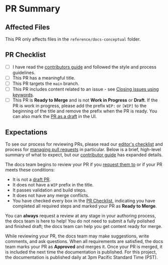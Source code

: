 # PR Summary
<!--
    Summarize your changes and list related issues here. For example:

    This changes fixes problem X in the documentation for Y.

    - Fixes #1234
    - Resolves #1235
-->

## Affected Files

This PR only affects files in the `reference/docs-conceptual` folder.

## PR Checklist

<!--
    These items are mandatory. For your PR to be reviewed and merged,
    ensure you have followed these steps. As you complete the steps,
    check each box by replacing the space between the brackets with an
    x or by clicking on the box in the UI after your PR is submitted.
-->

- [ ] I have read the [contributors guide][contrib] and followed the style and process guidelines.
- [ ] This PR has a meaningful title.
- [ ] This PR targets the `main` branch.
- [ ] This PR includes content related to an issue - see [Closing issues using keywords][gh-key].
- [ ] This PR is **Ready to Merge** and is not **Work in Progress** or **Draft**. If the PR is work
  in progress, please add the prefix `WIP:` or `[WIP]` to the beginning of the title and remove the
  prefix when the PR is ready. You can also mark the [PR as a draft][gh-make-draft] in the UI.

## Expectations

To see our process for reviewing PRs, please read our [editor's checklist][contrib-checklist] and
process for [managing pull requests][contrib-managing-prs] in particular. Below is a brief,
high-level summary of what to expect, but our [contributor guide][contrib] has expanded details.

The docs team begins to review your PR if you [request them to][gh-review-request] or if your PR
meets these conditions:

- It is not a [draft PR][gh-drafts].
- It does not have a `WIP` prefix in the title.
- It passes validation and build steps.
- It does not have any merge conflicts.
- You have checked every box in the [PR Checklist](#pr-checklist), indicating you have completed all
  required steps and marked your PR as **Ready to Merge**.

You can **always** request a review at any stage in your authoring process, the docs team is here to
help! You do not need to submit a fully polished and finished draft; the docs team can help you get
content ready for merge.

While reviewing your PR, the docs team may make suggestions, write comments, and ask questions. When
all requirements are satisfied, the docs team marks your PR as **Approved** and merges it. Once your
PR is merged, it is included the next time the documentation is published. For this project, the
documentation is published daily at 3pm Pacific Standard Time (PST).

[contrib-checklist]: https://docs.microsoft.com/powershell/scripting/community/contributing/editorial-checklist
[contrib-managing-prs]: https://docs.microsoft.com/powershell/scripting/community/contributing/managing-pull-requests
[contrib]: https://docs.microsoft.com/powershell/scripting/community/contributing/overview
[gh-drafts]: https://docs.github.com/en/pull-requests/collaborating-with-pull-requests/proposing-changes-to-your-work-with-pull-requests/about-pull-requests#draft-pull-requests
[gh-key]: https://help.github.com/en/articles/closing-issues-using-keywords
[gh-make-draft]: https://docs.github.com/en/pull-requests/collaborating-with-pull-requests/proposing-changes-to-your-work-with-pull-requests/changing-the-stage-of-a-pull-request#converting-a-pull-request-to-a-draft
[gh-review-request]: https://docs.github.com/en/pull-requests/collaborating-with-pull-requests/proposing-changes-to-your-work-with-pull-requests/requesting-a-pull-request-review